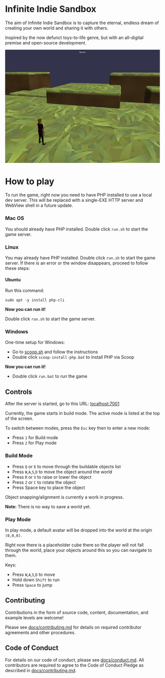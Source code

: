 # Infinite Indie Sandbox
The aim of Infinite Indie Sandbox is to capture the eternal, endless dream of creating your own world and sharing it with others.

Inspired by the now defunct toys-to-life genre, but with an all-digital premise and open-source development.

<img src="iis.png" />

# How to play
To run the game, right now you need to have PHP installed to use a local dev server. This will be replaced with a single-EXE HTTP server and WebView shell in a future update.

### Mac OS
You should already have PHP installed. Double click `run.sh` to start the game server.

### Linux
You may already have PHP installed. Double click `run.sh` to start the game server. If there is an error or the window disappears, proceed to follow these steps:

#### Ubuntu
Run this command:
```
sudo apt -y install php-cli
```

**Now you can run it!**

Double click `run.sh` to start the game server.

### Windows
One-time setup for Windows:
* Go to [scoop.sh](https://scoop.sh/) and follow the instructions
* Double click `scoop-install-php.bat` to install PHP via Scoop

**Now you can run it!**
* Double click `run.bat` to run the game


## Controls
After the server is started, go to this URL:
[localhost:7001](http://localhost:7001/)

Currently, the game starts in build mode. The active mode is listed at the top of the screen.

To switch between modes, press the `Esc` key then to enter a new mode:

* Press `1` for Build mode
* Press `2` for Play mode


### Build Mode

* Press `Q` or `E` to move through the buildable objects list
* Press `W`,`A`,`S`,`D` to move the object around the world
* Press `R` or `V` to raise or lower the object
* Press `Z` or `C` to rotate the object
* Press Space key to place the object

Object snapping/alignment is currently a work in progress.

**Note:** There is no way to save a world yet.

### Play Mode
In play mode, a default avatar will be dropped into the world at the origin `(0,0,0)`.

Right now there is a placeholder cube there so the player will not fall through the world, place your objects around this so you can navigate to them.

Keys:

* Press `W`,`A`,`S`,`D` to move
* Hold down `Shift` to run
* Press `Space` to jump

## Contributing

Contributions in the form of source code, content, documentation, and example levels are welcome!

Please see [docs/contributing.md](docs/contributing.md) for details on required contributor agreements and other procedures.


## Code of Conduct
For details on our code of conduct, please see [docs/conduct.md](docs/conduct.md). All contributors are required to agree to the Code of Conduct Pledge as described in [docs/contributing.md](docs/contributing.md).
